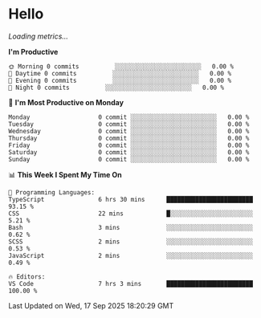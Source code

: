 # Hello

<!-- METRICS:START -->
<p><em>Loading metrics…</em></p>
<!-- METRICS:END -->

<!--START_SECTION:waka-->
**I'm Productive**

```text
🌞 Morning 0 commits          ░░░░░░░░░░░░░░░░░░░░░░░░   0.00 % 
🌆 Daytime 0 commits          ░░░░░░░░░░░░░░░░░░░░░░░░   0.00 % 
🌃 Evening 0 commits          ░░░░░░░░░░░░░░░░░░░░░░░░   0.00 % 
🌙 Night 0 commits          ░░░░░░░░░░░░░░░░░░░░░░░░   0.00 % 
```
📅 **I'm Most Productive on Monday**

```text
Monday                   0 commit ░░░░░░░░░░░░░░░░░░░░░░░░   0.00 % 
Tuesday                  0 commit ░░░░░░░░░░░░░░░░░░░░░░░░   0.00 % 
Wednesday                0 commit ░░░░░░░░░░░░░░░░░░░░░░░░   0.00 % 
Thursday                 0 commit ░░░░░░░░░░░░░░░░░░░░░░░░   0.00 % 
Friday                   0 commit ░░░░░░░░░░░░░░░░░░░░░░░░   0.00 % 
Saturday                 0 commit ░░░░░░░░░░░░░░░░░░░░░░░░   0.00 % 
Sunday                   0 commit ░░░░░░░░░░░░░░░░░░░░░░░░   0.00 % 
```

📊 **This Week I Spent My Time On**

```text
💬 Programming Languages: 
TypeScript               6 hrs 30 mins      ████████████████████████   93.15 % 
CSS                      22 mins            █░░░░░░░░░░░░░░░░░░░░░░░   5.21 % 
Bash                     3 mins             ░░░░░░░░░░░░░░░░░░░░░░░░   0.62 % 
SCSS                     2 mins             ░░░░░░░░░░░░░░░░░░░░░░░░   0.53 % 
JavaScript               2 mins             ░░░░░░░░░░░░░░░░░░░░░░░░   0.49 % 

🔥 Editors: 
VS Code                  7 hrs 3 mins       ████████████████████████   100.00 % 
```

 Last Updated on Wed, 17 Sep 2025 18:20:29 GMT
<!--END_SECTION:waka-->
